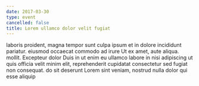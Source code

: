 ```yaml
---
date: 2017-03-30
type: event
cancelled: false
title: Lorem ullamco dolor velit fugiat
---
```

laboris proident, magna tempor sunt culpa ipsum et in dolore incididunt pariatur. eiusmod occaecat commodo ad irure Ut ex amet, aute aliqua. mollit. Excepteur dolor Duis in ut enim eu ullamco labore in nisi adipiscing ut quis officia velit minim elit, reprehenderit cupidatat consectetur sed fugiat non consequat. do sit deserunt Lorem sint veniam, nostrud nulla dolor qui esse aliquip